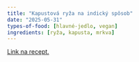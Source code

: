 ```yaml
---
title: "Kapustová ryža na indický spôsob"
date: "2025-05-31"
types-of-food: [hlavné-jedlo, vegan]
ingredients: [ryža, kapusta, mrkva]
---
```


[Link na recept.](https://www.fitrecepty.sk/recept/kapustova-ryza-na-indicky-sposob)
